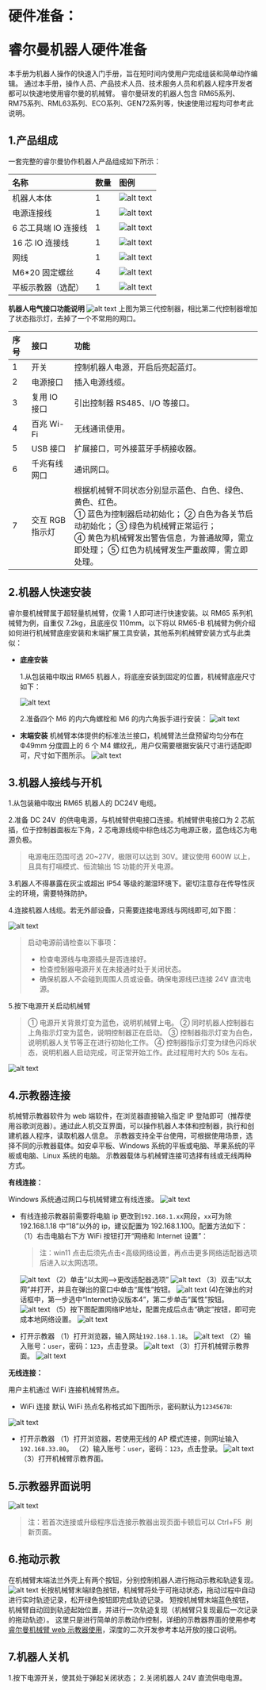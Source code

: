 # <p class="hidden">硬件准备：</p>睿尔曼机器人硬件准备

本手册为机器人操作的快速入门手册，旨在短时间内使用户完成组装和简单动作编辑。
通过本手册，操作人员、产品技术人员、技术服务人员和机器人程序开发者都可以快速地使用睿尔曼的机械臂。
睿尔曼研发的机器人包含 RM65系列、RM75系列、RML63系列、ECO系列、GEN72系列等，快速使用过程均可参考此说明。

## 1.产品组成

一套完整的睿尔曼协作机器人产品组成如下所示：

| 名称                 | 数量 | 图例                      |
| :------------------- | :--- | :------------------------ |
| 机器人本体           | 1    | ![alt text](image-19.png) |
| 电源连接线           | 1    | ![alt text](image-14.png) |
| 6 芯工具端 IO 连接线 | 1    | ![alt text](image-23.png) |
| 16 芯 IO 连接线      | 1    | ![alt text](image-24.png) |
| 网线                 | 1    | ![alt text](image-15.png) |
| M6\*20 固定螺丝      | 4    | ![alt text](image-16.png) |
| 平板示教器（选配）   | 1    | ![alt text](image-22.png) |

**机器人电气接口功能说明**
![alt text](image.png)
上图为第三代控制器，相比第二代控制器增加了状态指示灯，去掉了一个不常用的网口。

| 序号 | 接口            | 功能                                                                                                                                                                                                                                           |
| :--- | :-------------- | :--------------------------------------------------------------------------------------------------------------------------------------------------------------------------------------------------------------------------------------------- |
| 1    | 开关            | 控制机器人电源，开启后亮起蓝灯。|
| 2    | 电源接口        | 插入电源线缆。|
| 3    | 复用 IO 接口    | 引出控制器 RS485、I/O 等接口。|
| 4    | 百兆 Wi-Fi      | 无线通讯使用。|
| 5    | USB 接口      | 扩展接口，可外接蓝牙手柄接收器。|
| 6    | 千兆有线网口    | 通讯网口。 |
| 7    | 交互 RGB 指示灯 | 根据机械臂不同状态分别显示蓝色、白色、绿色、黄色、红色。<br> ① 蓝色为控制器启动初始化； ② 白色为各关节启动初始化； ③ 绿色为机械臂正常运行； <br> ④ 黄色为机械臂发出警告信息，为普通故障，需立即处理； ⑤ 红色为机械臂发生严重故障，需立即处理。 |

## 2.机器人快速安装

睿尔曼机械臂属于超轻量机械臂，仅需 1 人即可进行快速安装。以 RM65 系列机械臂为例，自重仅 7.2kg，且底座仅 110mm。以下将以 RM65-B 机械臂为例介绍如何进行机械臂底座安装和末端扩展工具安装，其他系列机械臂安装方式与此类似：

- **底座安装**

  1.从包装箱中取出 RM65 机器人，将底座安装到固定的位置，机械臂底座尺寸如下：

  ![alt text](6adb38eb-f214-47de-99d4-db9eb9cd039d.png)

  2.准备四个 M6 的内六角螺栓和 M6 的内六角扳手进行安装：
  ![alt text](34df18e3-f699-4f84-b8b9-8c3cbb37910d.png)

- **末端安装**
  机械臂本体提供的标准法兰接口，机械臂法兰盘预留均匀分布在 Ф49mm 分度圆上的 6 个 M4 螺纹孔，用户仅需要根据安装尺寸进行适配即可，尺寸如下图所示。
  ![alt text](1be801bd-ef54-46c6-b638-9f086869ecd8.png)

## 3.机器人接线与开机

1.从包装箱中取出 RM65 机器人的 DC24V 电缆。

2.准备 DC 24V  的供电电源，与机械臂供电接口连接。机械臂供电接口为 2 芯航插，位于控制器面板左下角，2 芯电源线缆中棕色线芯为电源正极，蓝色线芯为电源负极。

> 电源电压范围可选 20~27V，极限可以达到 30V。建议使用 600W 以上，且具有打嗝模式、恒流输出 1S 功能的开关电源。

3.机器人不得暴露在灰尘或超出 IP54 等级的潮湿环境下。密切注意存在传导性灰尘的环境，需要特殊防护。

4.连接机器人线缆。若无外部设备，只需要连接电源线与网线即可,如下图：

![alt text](23d2d84e-b827-4450-889c-739002c98c29.png)

> 启动电源前请检查以下事项：
>
> - 检查电源线与电源插头是否连接好。
> - 检查控制器电源开关在未接通时处于关闭状态。
> - 确保机器人不会碰到周围人员或设备。确保电源线已连接 24V 直流电源。

5.按下电源开关启动机械臂

> ① 电源开关背景灯变为蓝色，说明机械臂上电。
> ② 同时机器人控制器右上角指示灯变为蓝色，说明控制器正在启动。
> ③ 控制器指示灯变为白色，说明机器人关节等正在进行初始化工作。
> ④ 控制器指示灯变为绿色闪烁状态，说明机器人启动完成，可正常开始工作。此过程用时大约 50s 左右。

![alt text](image-20.png)

## 4.示教器连接

机械臂示教器软件为 web 端软件，在浏览器直接输入指定 IP 登陆即可（推荐使用谷歌浏览器）。通过此人机交互界面，可以操作机器人本体和控制器，执行和创建机器人程序，读取机器人信息。
示教器支持全平台使用，可根据使用场景，选择不同的示教器载体。如安卓平板、Windows 系统的平板或电脑、苹果系统的平板或电脑、Linux 系统的电脑。
示教器载体与机械臂连接可选择有线或无线两种方式。

**有线连接：**

Windows 系统通过网口与机械臂建立有线连接。
![alt text](image-21.png)

- 有线连接示教器前需要将电脑 ip 更改到`192.168.1.xx`网段，`xx`可为除 192.168.1.18 中“18”以外的 ip，建议配置为 192.168.1.100。配置方法如下：
  （1）右击电脑右下方 WiFi 按钮打开“网络和 Internet 设置”： 
  >注：win11 点击后须先点击<高级网络设置，再点击更多网络适配器选项后进入以太网选项。

    ![alt text](image-4.png)
    （2）单击“以太网-->更改适配器选项”
    ![alt text](image-6.png)
    （3）双击“以太网”并打开，并且在弹出的窗口中单击“属性”按钮。
    ![alt text](image-7.png)
    (4)在弹出的对话框中，第一步选中“Internet协议版本4”，第二步单击“属性”按钮。
    ![alt text](image-9.png)
    （5）按下图配置网络IP地址，配置完成后点击“确定”按钮，即可完成本地网络设置。
    ![alt text](image-10.png)

- 打开示教器
  （1）打开浏览器，输入网址`192.168.1.18`。
  ![alt text](image-3.png)
  （2）输入账号：`user`，密码：`123`，点击登录。
  ![alt text](049f1871-eda1-4e1b-9f87-20101c162592.png)
  （3）打开机械臂示教界面。
  ![alt text](image-11.png)

**无线连接：**

用户主机通过 WiFi 连接机械臂热点。

- WiFi 连接
  默认 WiFi 热点名称格式如下图所示，密码默认为`12345678`:

![alt text](<CleanShot 2024-08-15 at 09.50.43@2x.png>)

- 打开示教器
  （1）打开浏览器，若使用无线的 AP 模式连接，则网址输入`192.168.33.80`。
  （2）输入账号：`user`，密码：`123`，点击登录。
  ![alt text](049f1871-eda1-4e1b-9f87-20101c162592.png)
  （3）打开机械臂示教界面。

## 5.示教器界面说明

![alt text](image-12.png)

> 注：若首次连接或升级程序后连接示教器出现页面卡顿后可以 Ctrl+F5  刷新页面。

## 6.拖动示教

在机械臂末端法兰外壳上有两个按钮，分别控制机器人进行拖动示教和轨迹复现。
![alt text](image-13.png)
长按机械臂末端绿色按钮，机械臂将处于可拖动状态，拖动过程中自动进行实时轨迹记录，松开绿色按钮即完成轨迹记录。
短按机械臂末端蓝色按钮，机械臂自动回到轨迹起始位置，并进行一次轨迹复现（机械臂只复现最后一次记录的拖动轨迹）。
这里只是进行简单的示教动作控制，详细的示教器界面的使用参考[睿尔曼机械臂 web 示教器使用](https://github.com/RealManRobot/rm_docs/blob/user_public/docs/robot/userManual/%E7%9D%BF%E5%B0%94%E6%9B%BC%E6%9C%BA%E5%99%A8%E4%BA%BAWEB%E7%A4%BA%E6%95%99%E5%99%A8%E7%94%A8%E6%88%B7%E6%89%8B%E5%86%8C-1.6.pdf)，深度的二次开发参考本站开放的接口说明。

## 7.机器人关机

1.按下电源开关，使其处于弹起关闭状态；
2.关闭机器人 24V 直流供电电源。

<style>
    .vp-doc td{
        width:340px;
    }
    .vp-doc p img{
        max-width:620px;
        min-width:380px;
    }
</style>
